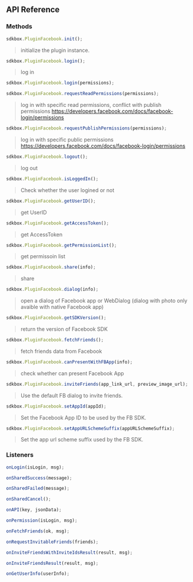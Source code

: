 ## API Reference

### Methods
```javascript
sdkbox.PluginFacebook.init();
```
> initialize the plugin instance.

```javascript
sdkbox.PluginFacebook.login();
```
> log in

```javascript
sdkbox.PluginFacebook.login(permissions);
```

```javascript
sdkbox.PluginFacebook.requestReadPermissions(permissions);
```
> log in with specific read permissions, conflict with publish permissions
https://developers.facebook.com/docs/facebook-login/permissions

```javascript
sdkbox.PluginFacebook.requestPublishPermissions(permissions);
```
> log in with specific public permissions
https://developers.facebook.com/docs/facebook-login/permissions

```javascript
sdkbox.PluginFacebook.logout();
```
> log out

```javascript
sdkbox.PluginFacebook.isLoggedIn();
```
> Check whether the user logined or not

```javascript
sdkbox.PluginFacebook.getUserID();
```
> get UserID

```javascript
sdkbox.PluginFacebook.getAccessToken();
```
> get AccessToken

```javascript
sdkbox.PluginFacebook.getPermissionList();
```
> get permissoin list

```javascript
sdkbox.PluginFacebook.share(info);
```
> share

```javascript
sdkbox.PluginFacebook.dialog(info);
```
> open a dialog of Facebook app or WebDialog (dialog with photo only avaible with native Facebook app)

```javascript
sdkbox.PluginFacebook.getSDKVersion();
```
> return the version of Facebook SDK

```javascript
sdkbox.PluginFacebook.fetchFriends();
```
> fetch friends data from Facebook

```javascript
sdkbox.PluginFacebook.canPresentWithFBApp(info);
```
> check whether can present Facebook App

```javascript
sdkbox.PluginFacebook.inviteFriends(app_link_url, preview_image_url);
```
> Use the default FB dialog to invite friends.

```javascript
sdkbox.PluginFacebook.setAppId(appId);
```
> Set the Facebook App ID to be used by the FB SDK.

```javascript
sdkbox.PluginFacebook.setAppURLSchemeSuffix(appURLSchemeSuffix);
```
> Set the app url scheme suffix used by the FB SDK.

### Listeners
```javascript
onLogin(isLogin, msg);
```

```javascript
onSharedSuccess(message);
```

```javascript
onSharedFailed(message);
```

```javascript
onSharedCancel();
```

```javascript
onAPI(key, jsonData);
```

```javascript
onPermission(isLogin, msg);
```

```javascript
onFetchFriends(ok, msg);
```

```javascript
onRequestInvitableFriends(friends);
```

```javascript
onInviteFriendsWithInviteIdsResult(result, msg);
```

```javascript
onInviteFriendsResult(result, msg);
```

```javascript
onGetUserInfo(userInfo);
```


